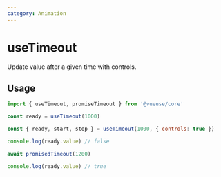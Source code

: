 ```yaml
---
category: Animation
---
```


# useTimeout

Update value after a given time with controls.

## Usage

```js
import { useTimeout, promiseTimeout } from '@vueuse/core'

const ready = useTimeout(1000)
```

```js
const { ready, start, stop } = useTimeout(1000, { controls: true })
```

```js
console.log(ready.value) // false

await promisedTimeout(1200)

console.log(ready.value) // true
```
